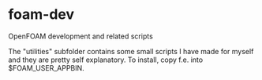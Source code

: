 # foam-dev
OpenFOAM development and related scripts

The "utilities" subfolder contains some small scripts I have made for myself
and they are pretty self explanatory. To install, copy f.e. into $FOAM_USER_APPBIN.
